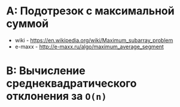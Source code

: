 # A: Подотрезок с максимальной суммой

- wiki - https://en.wikipedia.org/wiki/Maximum_subarray_problem
- e-maxx - http://e-maxx.ru/algo/maximum_average_segment

# B: Вычисление среднеквадратического отклонения за `O(n)`
